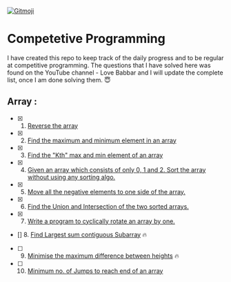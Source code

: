 <a href="https://gitmoji.dev">
  <img src="https://img.shields.io/badge/gitmoji-%20😜%20😍-FFDD67.svg?style=flat-square" alt="Gitmoji">
</a>

# Competetive Programming
I have created this repo to keep track of the daily progress and to be regular at competitive programming.
The questions that I have solved here was found on the YouTube channel - Love Babbar and I will update the complete list, once I am done solving them. :innocent:

## Array :

- [X] 1. [Reverse the array](https://www.geeksforgeeks.org/write-a-program-to-reverse-an-array-or-string/)
- [X] 2. [Find the maximum and minimum element in an array](https://www.geeksforgeeks.org/maximum-and-minimum-in-an-array/)
- [X] 3. [Find the "Kth" max and min element of an array](https://practice.geeksforgeeks.org/problems/kth-smallest-element/0)
- [X] 4. [Given an array which consists of only 0, 1 and 2. Sort the array without using any sorting algo.](https://practice.geeksforgeeks.org/problems/sort-an-array-of-0s-1s-and-2s4231/1)
- [X] 5. [Move all the negative elements to one side of the array.](https://www.geeksforgeeks.org/move-negative-numbers-beginning-positive-end-constant-extra-space/)
- [X] 6. [Find the Union and Intersection of the two sorted arrays.](https://practice.geeksforgeeks.org/problems/union-of-two-arrays/0)
- [X] 7. [Write a program to cyclically rotate an array by one.](https://practice.geeksforgeeks.org/problems/cyclically-rotate-an-array-by-one/0)
- [] 8. [Find Largest sum contiguous Subarray](https://practice.geeksforgeeks.org/problems/kadanes-algorithm/0) :fire:
- [ ] 9. [Minimise the maximum difference between heights](https://practice.geeksforgeeks.org/problems/minimize-the-heights3351/1) :fire:
- [ ] 10. [Minimum no. of Jumps to reach end of an array](https://practice.geeksforgeeks.org/problems/minimum-number-of-jumps/0)
